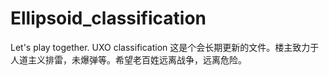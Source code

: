 # Ellipsoid_classification
Let's play together. UXO classification
这是个会长期更新的文件。楼主致力于人道主义排雷，未爆弹等。希望老百姓远离战争，远离危险。
